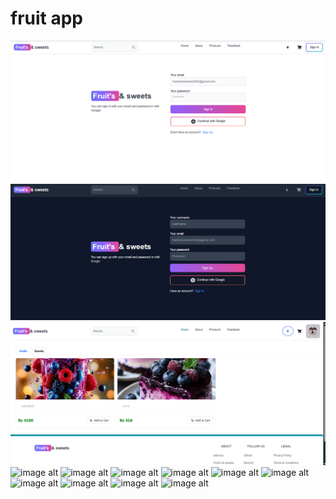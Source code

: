 # fruit app
![image alt](https://github.com/202320020818/Fruit-and-sweets-1/blob/b35a1277e63adca910fe8043df5460812b2f6a92/Screenshot%202025-06-20%20171505.png)
![image alt](https://github.com/202320020818/Fruit-and-sweets-1/blob/fdf9114d184988d44734f6fd0cad76a98b3d1800/Screenshot%202025-06-20%20171529.png)
![image alt](https://github.com/202320020818/Fruit-and-sweets-1/blob/6380c117c3d2ce0129b30fd01b29df3541992dc8/Screenshot%202025-06-20%20171607.png)
![image alt]()
![image alt]()
![image alt]()
![image alt]()
![image alt]()
![image alt]()
![image alt]()
![image alt]()
![image alt]()
![image alt]()
